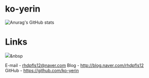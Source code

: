 # ko-yerin

![Anurag's GitHub stats](https://github-readme-stats.vercel.app/api?username=ko-yerin&show_icons=true&theme=radical)


# Links

<img src="https://img.shields.io/badge/Python-3766AB?style=flat-square&logo=Python&logoColor=white"/></a>&nbsp 


E-mail - rhdpfls12@naver.com
Blog - http://blog.naver.com/rhdpfls12
GitHub - https://github.com/ko-yerin
